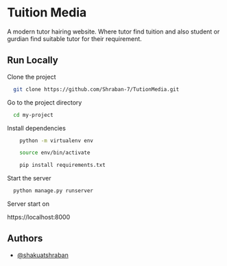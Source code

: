 
# Tuition Media

A modern tutor hairing website. Where tutor find tuition and also student or gurdian find suitable tutor for their requirement.


 

## Run Locally

Clone the project

```bash
  git clone https://github.com/Shraban-7/TutionMedia.git
```

Go to the project directory

```bash
  cd my-project
```

Install dependencies

```bash
    python -m virtualenv env 

    source env/bin/activate

    pip install requirements.txt
```

Start the server

```bash
  python manage.py runserver
```

Server start on 

https://localhost:8000



## Authors

- [@shakuatshraban](https://www.github.com/Shraban-7)

